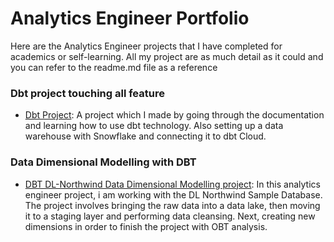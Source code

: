 <h1>Analytics Engineer Portfolio</h1>
<p>Here are the Analytics Engineer projects that I have completed for academics or self-learning. All my project are as much detail as it could and you can refer to the readme.md file as a reference</p>


<h3>Dbt project touching all feature</h3>
<ul>
<li><a href="https://github.com/gabrielbonin01/dbt-project">Dbt Project</a>: A project which I made by going through the documentation and learning how to use dbt technology. Also setting up a data warehouse with Snowflake and connecting it to dbt Cloud.</li>
</ul>

<h3>Data Dimensional Modelling with DBT</h3>
<ul>
<li><a href="https://github.com/gabrielbonin01/dbt-dimensional-modelling-project">DBT DL-Northwind Data Dimensional Modelling project</a>: In this analytics engineer project, i am working with the DL Northwind Sample Database. The project involves bringing the raw data into a data lake, then moving it to a staging layer and performing data cleansing. Next, creating new dimensions in order to finish the project with OBT analysis.</li>
</ul>


